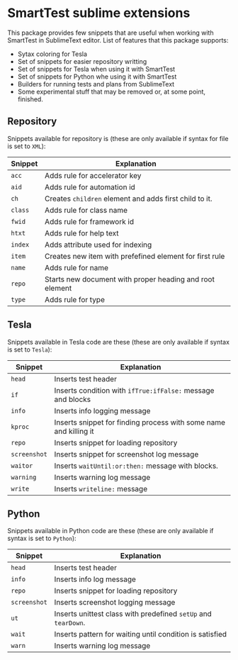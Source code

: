 SmartTest sublime extensions
============================

This package provides few snippets that are useful when working with SmartTest
in SublimeText editor.
List of features that this package supports:
* Sytax coloring for Tesla
* Set of snippets for easier repository writting
* Set of snippets for Tesla when using it with SmartTest
* Set of snippets for Python whe using it with SmartTest
* Builders for running tests and plans from SublimeText
* Some experimental stuff that may be removed or, at some point, finished.

Repository
----------

Snippets available for repository is (these are only available if syntax for
file is set to `XML`):

Snippet | Explanation
--------|---------------------------------------------------------
`acc`   | Adds rule for accelerator key
`aid`   | Adds rule for automation id
`ch`    | Creates `children` element and adds first child to it.
`class` | Adds rule for class name
`fwid`  | Adds rule for framework id
`htxt`  | Adds rule for help text
`index` | Adds attribute used for indexing
`item`  | Creates new item with prefefined element for first rule
`name`  | Adds rule for name
`repo`  | Starts new document with proper heading and root element
`type`  | Adds rule for type


Tesla
-----

Snippets available in Tesla code are these (these are only available if syntax
is set to `Tesla`):

Snippet      | Explanation
-------------|-------------------------------------------------------------
`head`       | Inserts test header
`if`         | Inserts condition with `ifTrue:ifFalse:` message and blocks
`info`       | Inserts info logging message
`kproc`      | Inserts snippet for finding process with some name and killing it
`repo`       | Inserts snippet for loading repository
`screenshot` | Inserts snippet for screenshot log message
`waitor`     | Inserts `waitUntil:or:then:` message with blocks.
`warning`    | Inserts warning log message
`write`      | Inserts `writeline:` message

Python
------

Snippets available in Python code are these (these are only available if syntax
is set to `Python`):

Snippet      | Explanation
-------------|-----------------------------------
`head`       | Inserts test header
`info`       | Inserts info log message
`repo`       | Inserts snippet for loading repository
`screenshot` | Inserts screenshot logging message
`ut`         | Inserts unittest class with predefined `setUp` and `tearDown`.
`wait`       | Inserts pattern for waiting until condition is satisfied
`warn`       | Inserts warning log message
